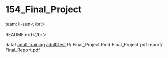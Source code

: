 154_Final_Project
====

team: li-sun＜/br＞   

README.md＜/br＞   

data/
[adult.training](https://raw.githubusercontent.com/ucb-stat154/stat154-fall-2017/master/problems/project/data/adult.data)
[adult.test](https://raw.githubusercontent.com/ucb-stat154/stat154-fall-2017/master/problems/project/data/adult.test)
R/
Final_Project.Rmd
Final_Project.pdf
report/
Final_Report.pdf

    
  

